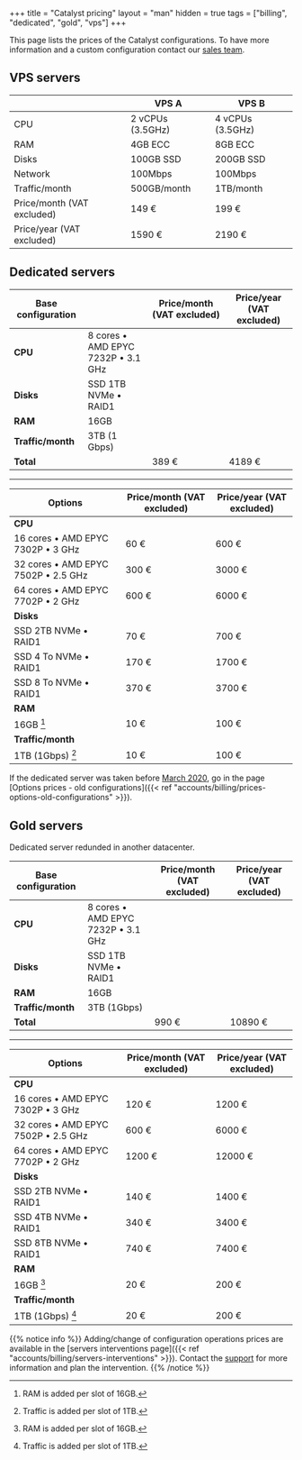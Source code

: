 +++
title = "Catalyst pricing"
layout = "man"
hidden = true
tags = ["billing", "dedicated", "gold", "vps"]
+++

This page lists the prices of the Catalyst configurations. To have more information and a custom configuration contact our [sales team](https://www.alwaysdata.com/en/catalyst/).

## VPS servers

|                            | VPS A            | VPS B            |
|----------------------------|------------------|------------------|
| CPU                        | 2 vCPUs (3.5GHz) | 4 vCPUs (3.5GHz) |
| RAM                        | 4GB ECC          | 8GB ECC          |
| Disks                      | 100GB SSD        | 200GB SSD        |
| Network                    | 100Mbps          | 100Mbps          |
| Traffic/month              | 500GB/month      | 1TB/month        |
| Price/month (VAT excluded) | 149 €            | 199 €            |
| Price/year (VAT excluded)  | 1590 €           | 2190 €           |

## Dedicated servers

| Base configuration    |                                    | Price/month (VAT excluded) | Price/year (VAT excluded) |
| --------------------- | ---------------------------------- | -------------------------- | ------------------------- |
| **CPU**               | 8 cores • AMD EPYC 7232P • 3.1 GHz |                            |                           |
| **Disks**             | SSD 1TB NVMe • RAID1               |                            |                           |
| **RAM**               | 16GB                               |                            |                           |
| **Traffic/month**     | 3TB (1 Gbps)                       |                            |                           |
| **Total**             |                                    | 389 €                      | 4189 €                    |

---

| Options                             | Price/month (VAT excluded) | Price/year (VAT excluded) |
| ----------------------------------- | -------------------------- | ------------------------- |
| **CPU**                             |                            |                           |
| 16 cores • AMD EPYC 7302P • 3 GHz   | 60 €                       | 600 €                     |
| 32 cores • AMD EPYC 7502P • 2.5 GHz | 300 €                      | 3000 €                    |
| 64 cores • AMD EPYC 7702P • 2 GHz   | 600 €                      | 6000 €                    |
| **Disks**                           |                            |                           |
| SSD 2TB NVMe • RAID1                | 70 €                       | 700 €                     |
| SSD 4 To NVMe • RAID1               | 170 €                      | 1700 €                    |
| SSD 8 To NVMe • RAID1               | 370 €                      | 3700 €                    |
| **RAM**                             |                            |                           |
| 16GB [^1]                           | 10 €                       | 100 €                     |
| **Traffic/month**                   |                            |                           |
| 1TB (1Gbps) [^2]                    | 10 €                       | 100 €                     |

If the dedicated server was taken before [March 2020](https://blog.alwaysdata.com/en/2020/03/03/harderware-better-faster-stronger/), go in the page [Options prices - old configurations]({{< ref "accounts/billing/prices-options-old-configurations" >}}).

## Gold servers

Dedicated server redunded in another datacenter.

| Base configuration    |                                    | Price/month (VAT excluded) | Price/year (VAT excluded) |
| --------------------- | ---------------------------------- | -------------------------- | ------------------------- |
| **CPU**               | 8 cores • AMD EPYC 7232P • 3.1 GHz |                            |                           |
| **Disks**             | SSD 1TB NVMe • RAID1               |                            |                           |
| **RAM**               | 16GB                               |                            |                           |
| **Traffic/month**     | 3TB (1Gbps)                        |                            |                           |
| **Total**             |                                    | 990 €                      | 10890 €                   |

---

| Options                             | Price/month (VAT excluded) | Price/year (VAT excluded) |
| ----------------------------------- | -------------------------- | ------------------------- |
| **CPU**                             |                            |                           |
| 16 cores • AMD EPYC 7302P • 3 GHz   | 120 €                      | 1200 €                    |
| 32 cores • AMD EPYC 7502P • 2.5 GHz | 600 €                      | 6000 €                    |
| 64 cores • AMD EPYC 7702P • 2 GHz   | 1200 €                     | 12000 €                   |
| **Disks**                           |                            |                           |
| SSD 2TB NVMe • RAID1                | 140 €                      | 1400 €                    |
| SSD 4TB NVMe • RAID1                | 340 €                      | 3400 €                    |
| SSD 8TB NVMe • RAID1                | 740 €      	             | 7400 €                    |
| **RAM**                             |        	             |                           |
| 16GB [^1]                           | 20 €		             | 200 €                     |
| **Traffic/month**                   |      		             |                           |
| 1TB (1Gbps) [^2]                    | 20 €                       | 200 €                     |


{{% notice info %}}
Adding/change of configuration operations prices are available in the [servers interventions page]({{< ref "accounts/billing/servers-interventions" >}}). Contact the [support](https://admin.alwaysdata.com/support/add/) for more information and plan the intervention.
{{% /notice %}}

[^1]: RAM is added per slot of 16GB.
[^2]: Traffic is added per slot of 1TB.
